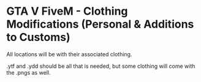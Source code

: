 # GTA V FiveM - Clothing Modifications (Personal & Additions to Customs)

All locations will be with their associated clothing.

.ytf and .ydd should be all that is needed, but some clothing will come with the .pngs as well.
